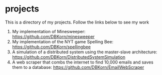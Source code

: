 # projects
This is a directory of my projects. Follow the links below to see my work
1) My implementation of Minesweeper: https://github.com/DBKorn/minesweeper
2) My implementation of the NYT game Spelling Bee: https://github.com/DBKorn/spellingbee
3) A simulation of a distributed system using the master-slave architecture: https://github.com/DBKorn/DistributedSystemSimulation
4) A web scraper that combs the internet to find 10,000 emails and saves them to a database: https://github.com/DBKorn/EmailWebScraper

